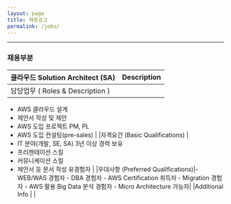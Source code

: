 ```yaml
---
layout: page
title: 채용공고
permalink: /jobs/
---
```

***

### 채용부분

|클라우드 Solution Architect (SA)   | Description                                                                                                           |
|-------------------------------|-----------------------------------------------------------------------------------------------------------------|
|담당업무 ( Roles & Description )   |
- AWS 클라우드 설계 
- 제안서 작성 및 제안 
- AWS 도입 프로젝트 PM, PL 
- AWS 도입 컨설팅(pre-sales)                                         |
|자격요건 (Basic Qualifications)    |
- IT 분야(개발, SE, SA) 3년 이상 경력 보유 
- 프리젠테이션 스킬 
- 커뮤니케이션 스킬 
- 제안서 등 문서 작성 유경험자                                       |
|우대사항 (Preferred Qualifications)|- WEB/WAS 경험자 - DBA 경험자 - AWS Certification 취득자 - Migration 경험자 - AWS 활용 Big Data 분석 경험자 - Micro Architecture 가능자|
|Additional Info                |                                                                                                                 |

